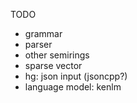 TODO
  * grammar
  * parser
  * other semirings
  * sparse vector
  * hg: json input (jsoncpp?)
  * language model: kenlm

